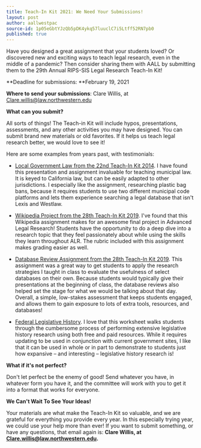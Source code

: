 ```yaml
---
title: Teach-In Kit 2021: We Need Your Submissions!
layout: post
author: aallwestpac
source-id: 1p05eGbtYJzQb5pDK4ykq57luuclC7i5Ltff52RN7pb0
published: true
---
```

Have you designed a great assignment that your students loved? Or discovered new and exciting ways to teach legal research, even in the middle of a pandemic? Then consider sharing them with AALL by submitting them to the 29th Annual RIPS-SIS Legal Research Teach-In Kit!

**Deadline for submissions: **February 19, 2021

**Where to send your submissions**: Clare Willis, at Clare.willis@law.northwestern.edu

**What can you submit?**

All sorts of things! The Teach-in Kit will include hypos, presentations, assessments, and any other activities you may have designed. You can submit brand new materials or old favorites. If it helps us teach legal research better, we would love to see it!

Here are some examples from years past, with testimonials:

- [Local Government Law from the 22nd Teach-In Kit 2014](https://www.aallnet.org/ripssis/education-training/teach-in/22nd-national/presentation-course-materials/).  I have found this presentation and assignment invaluable for teaching municipal law.  It is keyed to California law, but can be easily adapted to other jurisdictions.  I especially like the assignment, researching plastic bag bans, because it requires students to use two different municipal code platforms and lets them experience searching a legal database that isn't Lexis and Westlaw.

- [Wikipedia Project from the 28th Teach-In Kit 2019](https://www.aallnet.org/ripssis/education-training/teach-in/28th-national/pandemic-resources/). I've found that this Wikipedia assignment makes for an awesome final project in Advanced Legal Research! Students have the opportunity to do a deep dive into a research topic that they feel passionately about while using the skills they learn throughout ALR. The rubric included with this assignment makes grading easier as well.

- [Database Review Assignment from the 28th Teach-In Kit 2019](https://www.aallnet.org/ripssis/wp-content/uploads/sites/15/2020/12/2020_Database_Review_Assignment.pdf). This assignment was a great way to get students to apply the research strategies I taught in class to evaluate the usefulness of select databases on their own. Because students would typically give their presentations at the beginning of class, the database reviews also helped set the stage for what we would be talking about that day. Overall, a simple, low-stakes assessment that keeps students engaged, and allows them to gain exposure to lots of extra tools, resources, and databases!

- [Federal Legislative History](https://www.aallnet.org/ripssis/wp-content/uploads/sites/15/2018/03/2014TIKit-Etheredge-Federal-Legislative-History-Assignment.pdf). I love that this worksheet walks students through the cumbersome process of performing extensive legislative history research using both free and paid resources. While it requires updating to be used in conjunction with current government sites, I like that it can be used in whole or in part to demonstrate to students just how expansive – and interesting – legislative history research is!

**What if it's not perfect?**

Don't let perfect be the enemy of good! Send whatever you have, in whatever form you have it, and the committee will work with you to get it into a format that works for everyone.

**We Can't Wait To See Your Ideas!**

Your materials are what make the Teach-In Kit so valuable, and we are grateful for everything you provide every year. In this especially trying year, we could use your help more than ever! If you want to submit something, or have any questions, that email again is: **Clare Willis, at Clare.willis@law.northwestern.edu.**
